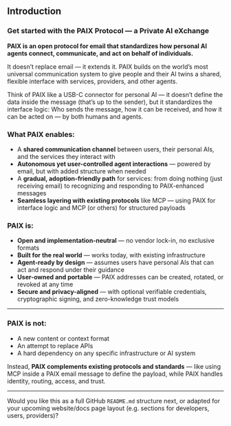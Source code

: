 ## Introduction

### Get started with the PAIX Protocol — a Private AI eXchange

**PAIX is an open protocol for email that standardizes how personal AI agents connect, communicate, and act on behalf of individuals.**

It doesn’t replace email — it extends it.
PAIX builds on the world’s most universal communication system to give people and their AI twins a shared, flexible interface with services, providers, and other agents.

Think of PAIX like a USB-C connector for personal AI — it doesn’t define the data inside the message (that’s up to the sender), but it standardizes the interface logic:
Who sends the message, how it can be received, and how it can be acted on — by both humans and agents.

### What PAIX enables:

* A **shared communication channel** between users, their personal AIs, and the services they interact with
* **Autonomous yet user-controlled agent interactions** — powered by email, but with added structure when needed
* A **gradual, adoption-friendly path** for services: from doing nothing (just receiving email) to recognizing and responding to PAIX-enhanced messages
* **Seamless layering with existing protocols** like MCP — using PAIX for interface logic and MCP (or others) for structured payloads

### PAIX is:

* **Open and implementation-neutral** — no vendor lock-in, no exclusive formats
* **Built for the real world** — works today, with existing infrastructure
* **Agent-ready by design** — assumes users have personal AIs that can act and respond under their guidance
* **User-owned and portable** — PAIX addresses can be created, rotated, or revoked at any time
* **Secure and privacy-aligned** — with optional verifiable credentials, cryptographic signing, and zero-knowledge trust models

---

### PAIX is not:

* A new content or context format
* An attempt to replace APIs
* A hard dependency on any specific infrastructure or AI system

Instead, **PAIX complements existing protocols and standards** — like using MCP inside a PAIX email message to define the payload, while PAIX handles identity, routing, access, and trust.

---

Would you like this as a full GitHub `README.md` structure next, or adapted for your upcoming website/docs page layout (e.g. sections for developers, users, providers)?
